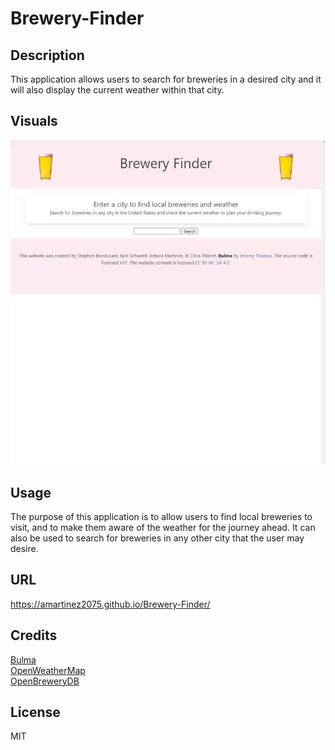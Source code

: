 # Brewery-Finder

## Description

This application allows users to search for breweries in a desired city and it will also display the current weather within that city.
## Visuals
![Example Visual](assets/images/brewery-finder-gif.gif)
## Usage

The purpose of this application is to allow users to find local breweries to visit, and to make them aware of the weather for the journey ahead. It can also be used to search for breweries in any other city that the user may desire.

## URL

https://amartinez2075.github.io/Brewery-Finder/

## Credits

[Bulma](https://bulma.io/)  
[OpenWeatherMap](https://openweathermap.org/api)  
[OpenBreweryDB](https://www.openbrewerydb.org/)  

## License

MIT
